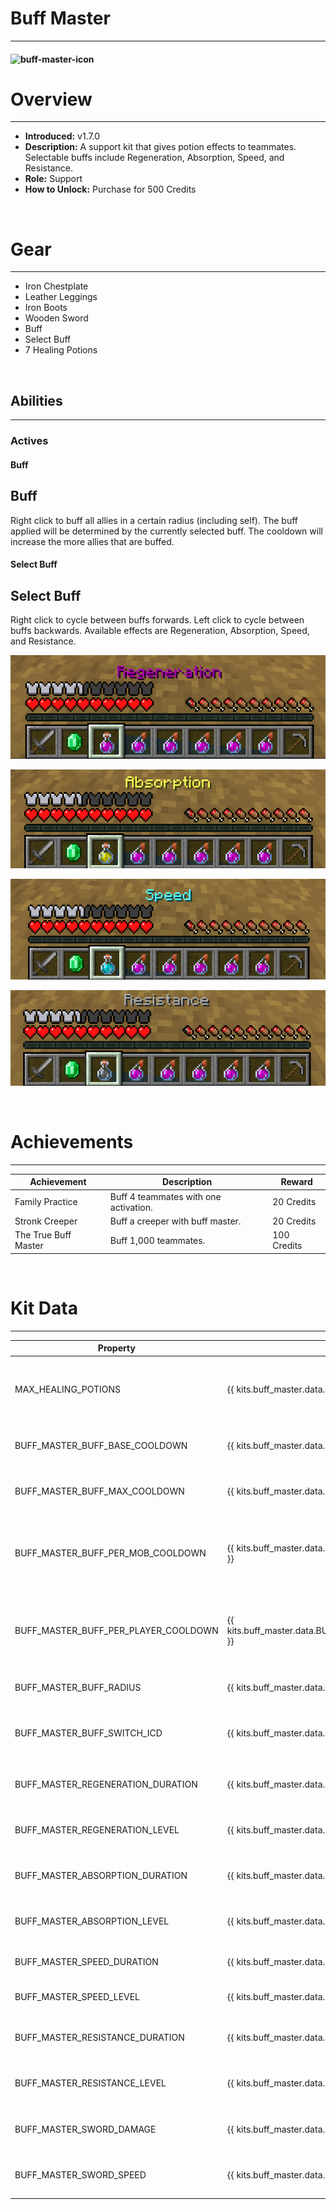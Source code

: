 
# Buff Master

***

#### ![buff-master-icon](../assets/kits/buff_master/buff-master-icon.jpg)

# Overview
***
- **Introduced:** v1.7.0
- **Description:** A support kit that gives potion effects to teammates. Selectable buffs include Regeneration, Absorption, Speed, and Resistance.
- **Role:** Support
- **How to Unlock:** Purchase for 500 Credits

<br />  

# Gear
***
- Iron Chestplate
- Leather Leggings
- Iron Boots
- Wooden Sword
- Buff
- Select Buff
- 7 Healing Potions

<br />  

## Abilities
***
### Actives
<!-- tabs:start -->
#### **Buff**
## Buff
Right click to buff all allies in a certain radius (including self). The buff applied will be determined by the currently selected buff. The cooldown will increase the more allies that are buffed.

<!-- ![_image_1_](../assets/kits/buff_master/_image_1_.jpg_) -->

#### **Select Buff**
## Select Buff
Right click to cycle between buffs forwards. Left click to cycle between buffs backwards. Available effects are Regeneration, Absorption, Speed, and Resistance.

![Regeneration](../assets/kits/buff_master/buff-master-regeneration.jpg)

![Absorption](../assets/kits/buff_master/buff-master-absorption.jpg)

![Speed](../assets/kits/buff_master/buff-master-speed.jpg)

![Resistance](../assets/kits/buff_master/buff-master-resistance.jpg)

<!-- tabs:end -->
<br /> 

# Achievements
***

| Achievement | Description | Reward |
| ----------- | ----------- | ------ |
| Family Practice | Buff 4 teammates with one activation. | 20 Credits |
| Stronk Creeper | Buff a creeper with buff master. | 20 Credits |
| The True Buff Master | Buff 1,000 teammates. | 100 Credits |

<br />  

# Kit Data
***

| Property | Value | Description |
|----------|-------|-------------|
| MAX_HEALING_POTIONS | {{ kits.buff_master.data.MAX_HEALING_POTIONS }}  | Maximum number of healing potions the player can carry. |
| BUFF_MASTER_BUFF_BASE_COOLDOWN | {{ kits.buff_master.data.BUFF_MASTER_BUFF_BASE_COOLDOWN }} | The base cooldown, in ticks, of the Buff ability. |
| BUFF_MASTER_BUFF_MAX_COOLDOWN | {{ kits.buff_master.data.BUFF_MASTER_BUFF_MAX_COOLDOWN }} | The max cooldown, in ticks, of the Buff ability. |
| BUFF_MASTER_BUFF_PER_MOB_COOLDOWN | {{ kits.buff_master.data.BUFF_MASTER_BUFF_PER_MOB_COOLDOWN }} | The cooldown per mob affected, in ticks, added to the base cooldown. |
| BUFF_MASTER_BUFF_PER_PLAYER_COOLDOWN | {{ kits.buff_master.data.BUFF_MASTER_BUFF_PER_PLAYER_COOLDOWN }} | The cooldown per player affected, in ticks, added to the base cooldown. |
| BUFF_MASTER_BUFF_RADIUS | {{ kits.buff_master.data.BUFF_MASTER_BUFF_RADIUS }} | The radius of the Buff ability. |
| BUFF_MASTER_BUFF_SWITCH_ICD | {{ kits.buff_master.data.BUFF_MASTER_BUFF_SWITCH_ICD }} | The cooldown, in ticks, for switching effects. |
| BUFF_MASTER_REGENERATION_DURATION | {{ kits.buff_master.data.BUFF_MASTER_REGENERATION_DURATION }} | The duration of the regeneration effect. |
| BUFF_MASTER_REGENERATION_LEVEL | {{ kits.buff_master.data.BUFF_MASTER_REGENERATION_LEVEL }} | The level of the regeneration effect. |
| BUFF_MASTER_ABSORPTION_DURATION | {{ kits.buff_master.data.BUFF_MASTER_ABSORPTION_DURATION }} | The duration of the absorption effect. |
| BUFF_MASTER_ABSORPTION_LEVEL | {{ kits.buff_master.data.BUFF_MASTER_ABSORPTION_LEVEL }} | The level of the absorption effect.  |
| BUFF_MASTER_SPEED_DURATION | {{ kits.buff_master.data.BUFF_MASTER_SPEED_DURATION }} | The duration of the speed effect. |
| BUFF_MASTER_SPEED_LEVEL | {{ kits.buff_master.data.BUFF_MASTER_SPEED_LEVEL }} | The level of the speed effect. |
| BUFF_MASTER_RESISTANCE_DURATION | {{ kits.buff_master.data.BUFF_MASTER_RESISTANCE_DURATION }} | The duration of the resistance effect. |
| BUFF_MASTER_RESISTANCE_LEVEL | {{ kits.buff_master.data.BUFF_MASTER_RESISTANCE_LEVEL }} | The level of the resistance effect. |
| BUFF_MASTER_SWORD_DAMAGE | {{ kits.buff_master.data.BUFF_MASTER_SWORD_DAMAGE }} | The base melee damage of the sword. |
| BUFF_MASTER_SWORD_SPEED | {{ kits.buff_master.data.BUFF_MASTER_SWORD_SPEED }} | The base melee speed of the sword. |
